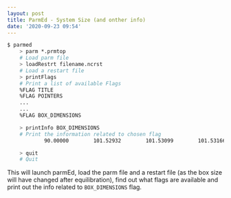 ```yaml
---
layout: post
title: ParmEd - System Size (and onther info)
date: '2020-09-23 09:54'
---
```


```bash
$ parmed
    > parm *.prmtop
    # Load parm file
    > loadRestrt filename.ncrst
    # Load a restart file
    > printFlags
    # Print a list of available Flags
    %FLAG TITLE
    %FLAG POINTERS
    ...
    ...
    %FLAG BOX_DIMENSIONS

    > printInfo BOX_DIMENSIONS
    # Print the information related to chosen flag
            90.00000        101.52932        101.53099        101.53166

    > quit
    # Quit
```
This will launch parmEd, load the parm file and a restart file (as the box size will have changed after equilibration), find out what flags are available and print out the info related to `BOX_DIMENSIONS` flag.
